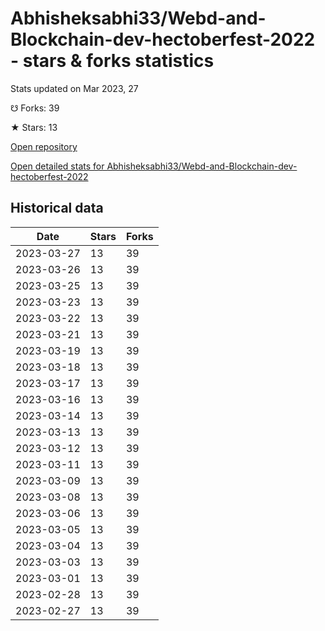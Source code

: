# Abhisheksabhi33/Webd-and-Blockchain-dev-hectoberfest-2022 - stars & forks statistics

Stats updated on Mar 2023, 27

☋ Forks: 39

★ Stars: 13

[Open repository](https://github.com/Abhisheksabhi33/Webd-and-Blockchain-dev-hectoberfest-2022)

[Open detailed stats for Abhisheksabhi33/Webd-and-Blockchain-dev-hectoberfest-2022](https://reviewgithub.com/rep/Abhisheksabhi33/Webd-and-Blockchain-dev-hectoberfest-2022)

## Historical data
| Date | Stars | Forks |
|------|-------|-------|
| 2023-03-27 | 13 | 39 | 
| 2023-03-26 | 13 | 39 | 
| 2023-03-25 | 13 | 39 | 
| 2023-03-23 | 13 | 39 | 
| 2023-03-22 | 13 | 39 | 
| 2023-03-21 | 13 | 39 | 
| 2023-03-19 | 13 | 39 | 
| 2023-03-18 | 13 | 39 | 
| 2023-03-17 | 13 | 39 | 
| 2023-03-16 | 13 | 39 | 
| 2023-03-14 | 13 | 39 | 
| 2023-03-13 | 13 | 39 | 
| 2023-03-12 | 13 | 39 | 
| 2023-03-11 | 13 | 39 | 
| 2023-03-09 | 13 | 39 | 
| 2023-03-08 | 13 | 39 | 
| 2023-03-06 | 13 | 39 | 
| 2023-03-05 | 13 | 39 | 
| 2023-03-04 | 13 | 39 | 
| 2023-03-03 | 13 | 39 | 
| 2023-03-01 | 13 | 39 | 
| 2023-02-28 | 13 | 39 | 
| 2023-02-27 | 13 | 39 | 

